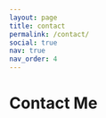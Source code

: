 ```yaml
---
layout: page
title: contact
permalink: /contact/
social: true
nav: true
nav_order: 4
---
```


# Contact Me

